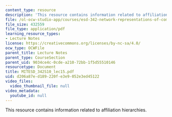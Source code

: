 ```yaml
---
content_type: resource
description: 'This resource contains information related to affiliation hierarchies. '
file: /ol-ocw-studio-app/courses/esd-342-network-representations-of-complex-engineering-systems-spring-2010/d206a87ed189220fe3e9052e3ed45122_MITESD_342S10_lec15.pdf
file_size: 432559
file_type: application/pdf
learning_resource_types:
- Lecture Notes
license: https://creativecommons.org/licenses/by-nc-sa/4.0/
ocw_type: OCWFile
parent_title: Lecture Notes
parent_type: CourseSection
parent_uid: 9034ce4c-0cde-a210-72bb-1f5d55510146
resourcetype: Document
title: MITESD_342S10_lec15.pdf
uid: d206a87e-d189-220f-e3e9-052e3ed45122
video_files:
  video_thumbnail_file: null
video_metadata:
  youtube_id: null
---
```

This resource contains information related to affiliation hierarchies. 